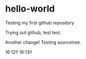 # hello-world
Testing my first github repository

Trying out github, test test.

Another change! Testing sourcetree.

16:12!!
16:13!!